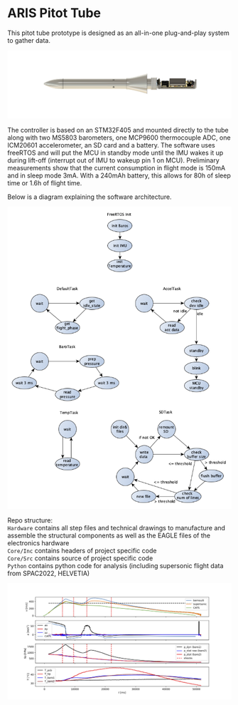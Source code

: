 # ARIS Pitot Tube 

This pitot tube prototype is designed as an all-in-one plug-and-play system to gather data.  
<p align="center">
  <img src="Docs/render.png" />
</p>
The controller is based on an STM32F405 and mounted directly to the tube along with two MS5803 barometers, one MCP9600 thermocouple ADC, one ICM20601 accelerometer, an SD card and a battery.  
The software uses freeRTOS and will put the MCU in standby mode until the IMU wakes it up during lift-off (interrupt out of IMU to wakeup pin 1 on MCU).  
Preliminary measurements show that the current consumption in flight mode is 150mA and in sleep mode 3mA. With a 240mAh battery, this allows for 80h of sleep time or 1.6h of flight time.  


Below is a diagram explaining the software architecture.  
<p align="center">
  <img src="Docs/freeRTOS.png" />
</p>
  
Repo structure:  
`Hardware` contains all step files and technical drawings to manufacture and assemble the structural components as well as the EAGLE files of the electronics hardware  
`Core/Inc` contains headers of project specific code  
`Core/Src` contains source of project specific code  
`Python` contains python code for analysis (including supersonic flight data from SPAC2022, HELVETIA)  
<p align="center">
  <img src="Python/helvetia_spac2022.png" />
</p>
